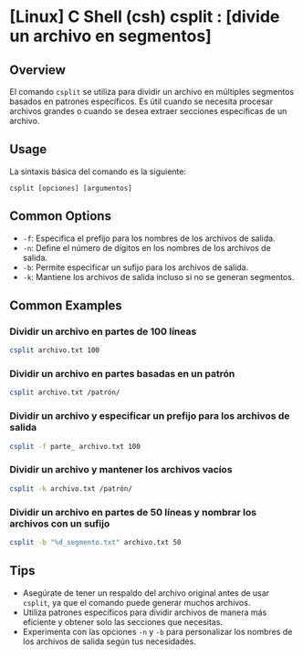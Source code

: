 # [Linux] C Shell (csh) csplit <Dividir archivos en partes>: [divide un archivo en segmentos]

## Overview
El comando `csplit` se utiliza para dividir un archivo en múltiples segmentos basados en patrones específicos. Es útil cuando se necesita procesar archivos grandes o cuando se desea extraer secciones específicas de un archivo.

## Usage
La sintaxis básica del comando es la siguiente:

```
csplit [opciones] [argumentos]
```

## Common Options
- `-f`: Especifica el prefijo para los nombres de los archivos de salida.
- `-n`: Define el número de dígitos en los nombres de los archivos de salida.
- `-b`: Permite especificar un sufijo para los archivos de salida.
- `-k`: Mantiene los archivos de salida incluso si no se generan segmentos.

## Common Examples

### Dividir un archivo en partes de 100 líneas
```bash
csplit archivo.txt 100
```

### Dividir un archivo en partes basadas en un patrón
```bash
csplit archivo.txt /patrón/
```

### Dividir un archivo y especificar un prefijo para los archivos de salida
```bash
csplit -f parte_ archivo.txt 100
```

### Dividir un archivo y mantener los archivos vacíos
```bash
csplit -k archivo.txt /patrón/
```

### Dividir un archivo en partes de 50 líneas y nombrar los archivos con un sufijo
```bash
csplit -b "%d_segmento.txt" archivo.txt 50
```

## Tips
- Asegúrate de tener un respaldo del archivo original antes de usar `csplit`, ya que el comando puede generar muchos archivos.
- Utiliza patrones específicos para dividir archivos de manera más eficiente y obtener solo las secciones que necesitas.
- Experimenta con las opciones `-n` y `-b` para personalizar los nombres de los archivos de salida según tus necesidades.